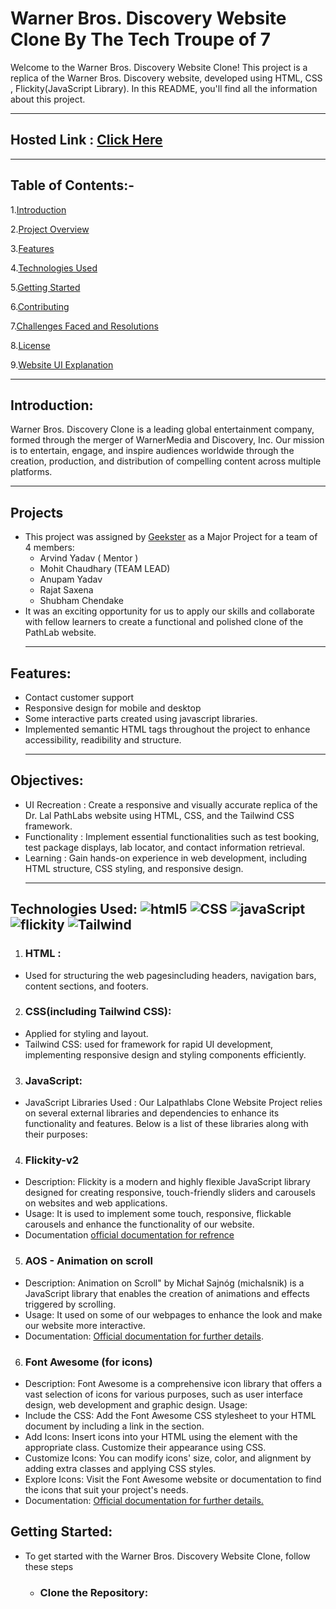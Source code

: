 # Warner Bros. Discovery Website Clone By The Tech Troupe of 7
Welcome to the Warner Bros. Discovery Website Clone! This project is a replica of the Warner Bros. Discovery website, developed using HTML, CSS , Flickity(JavaScript Library). In this README, you'll find all the information about this project.
<hr>

## Hosted Link : [Click Here](https://mohit15-web.github.io/GEEKATHON-team-5-/)

<hr>

## Table of Contents:-

1.[Introduction](#Introduction)

2.[Project Overview](#Project)

3.[Features](#Features)

4.[Technologies Used](#Objectives)

5.[Getting Started](#Technologies)

6.[Contributing](#Contributing)

7.[Challenges Faced and Resolutions](#Challenges)

8.[License](License)

9.[Website UI Explanation]()

<hr>

## Introduction:

Warner Bros. Discovery Clone is a leading global entertainment company, formed through the merger of WarnerMedia and Discovery, Inc. Our mission is to entertain, engage, and inspire audiences worldwide through the creation, production, and distribution of compelling content across multiple platforms.

<hr>

## Projects

* This project was assigned by [Geekster](https://www.geekster.in/home/new-full-stack-web-development-program) as a Major Project for a team of 4 members:
   * Arvind Yadav ( Mentor )
   * Mohit Chaudhary (TEAM LEAD)
   * Anupam Yadav
   * Rajat Saxena
   * Shubham Chendake
* It was an exciting opportunity for us to apply our skills and collaborate with fellow learners to create a functional and polished clone of the PathLab website.
  <hr>

## Features:
* Contact customer support
* Responsive design for mobile and desktop
* Some interactive parts created using javascript libraries.
* Implemented semantic HTML tags throughout the project to enhance accessibility, readibility and structure.
  <hr>
## Objectives:

+ UI Recreation : Create a responsive and visually accurate replica of the Dr. Lal PathLabs website using HTML, CSS, and the Tailwind CSS framework.
+ Functionality : Implement essential functionalities such as test booking, test package displays, lab locator, and contact information retrieval.
+ Learning : Gain hands-on experience in web development, including HTML structure, CSS styling, and responsive design.
  <hr>
## Technologies Used: ![html5](https://camo.githubusercontent.com/6acc986e35fc67011f7f64e779ca3d25ce7a6576ab52e39affcb2c1009e38150/68747470733a2f2f696d672e69636f6e73382e636f6d2f636f6c6f722f34382f3030303030302f68746d6c2d352e706e67) ![CSS](https://camo.githubusercontent.com/b7c5b4af80b70dcf1953693734da1236bcdba98ca877e24e59a32443f5ee7a28/68747470733a2f2f696d672e69636f6e73382e636f6d2f636f6c6f722f34382f3030303030302f637373332e706e67) ![javaScript](https://camo.githubusercontent.com/50151d86f4f31e2731472851c44acd2f7123b6d1f18e0a2f422d7300a3b19662/68747470733a2f2f696d672e69636f6e73382e636f6d2f636f6c6f722f34382f3030303030302f6a6176617363726970742e706e67) ![flickity](https://camo.githubusercontent.com/2d95dd27edba3f0df43a94f0aee52933060178be03cbb381854692c786387ece/68747470733a2f2f7062732e7477696d672e636f6d2f70726f66696c655f696d616765732f313439313033383836313232343531373633372f732d48314b67574f5f343030783430302e706e67) ![Tailwind](https://camo.githubusercontent.com/41a4c9512c8c4a7d2dfc609d75bbc9211a00644816075a591a38ff650d231649/68747470733a2f2f7374617469632d30302e69636f6e6475636b2e636f6d2f6173736574732e30302f7461696c77696e642d6373732d69636f6e2d353132783330372d317635366c3865642e706e67)
1. ### HTML :
  + Used for structuring the web pagesincluding headers, navigation bars, content sections, and footers.
    
2.  ### CSS(including Tailwind CSS):
  + Applied for styling and layout.
  + Tailwind CSS: used for framework for rapid UI development, implementing responsive design and styling components efficiently.
    
3.   ### JavaScript:
  + JavaScript Libraries Used : Our Lalpathlabs Clone Website Project relies on several external libraries and dependencies to enhance its functionality and features. Below is a list of these libraries along with their purposes:
    
4. ### Flickity-v2
  + Description: Flickity is a modern and highly flexible JavaScript library designed for creating responsive, touch-friendly sliders and carousels on websites and web applications.
  + Usage: It is used to implement some touch, responsive, flickable carousels and enhance the functionality of our website.
  + Documentation [official documentation for refrence](https://flickity.metafizzy.co/)
    
5. ### AOS - Animation  on scroll
  + Description: Animation on Scroll" by Michał Sajnóg (michalsnik) is a JavaScript library that enables the creation of animations and effects triggered by scrolling.
  + Usage: It used on some of our webpages to enhance the look and make our website more interactive.
  + Documentation: [Official documentation for further details](https://michalsnik.github.io/aos/).

6. ### Font Awesome (for icons)
  + Description: Font Awesome is a comprehensive icon library that offers a vast selection of icons for various purposes, such as user interface design, web development and graphic design.
  Usage:
  + Include the CSS: Add the Font Awesome CSS stylesheet to your HTML document by including a link in the section.
  + Add Icons: Insert icons into your HTML using the element with the appropriate class. Customize their appearance using CSS.
  + Customize Icons: You can modify icons' size, color, and alignment by adding extra classes and applying CSS styles.
  + Explore Icons: Visit the Font Awesome website or documentation to find the icons that suit your project's needs.
  + Documentation: [Official documentation for further details.](https://fontawesome.com/)

## Getting Started:
+ To get started with the Warner Bros. Discovery Website Clone, follow these steps
  + ### Clone the Repository:

   
